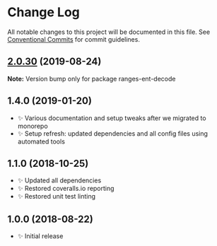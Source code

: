 # Change Log

All notable changes to this project will be documented in this file.
See [Conventional Commits](https://conventionalcommits.org) for commit guidelines.

## [2.0.30](https://gitlab.com/codsen/codsen/compare/ranges-ent-decode@2.0.29...ranges-ent-decode@2.0.30) (2019-08-24)

**Note:** Version bump only for package ranges-ent-decode





## 1.4.0 (2019-01-20)

- ✨ Various documentation and setup tweaks after we migrated to monorepo
- ✨ Setup refresh: updated dependencies and all config files using automated tools

## 1.1.0 (2018-10-25)

- ✨ Updated all dependencies
- ✨ Restored coveralls.io reporting
- ✨ Restored unit test linting

## 1.0.0 (2018-08-22)

- ✨ Initial release
